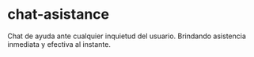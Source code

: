 # chat-asistance
Chat de ayuda ante cualquier inquietud del usuario. Brindando asistencia inmediata y efectiva al instante.
